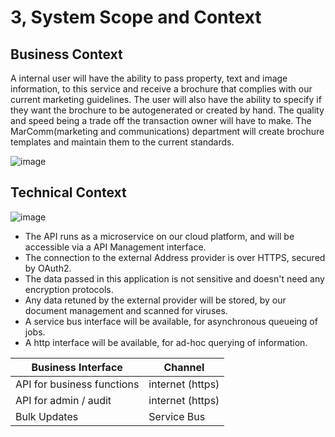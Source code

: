 # 3, System Scope and Context

## Business Context

A internal user will have the ability to pass property, text and image information, to this service and receive a brochure that complies with our current marketing guidelines. The user will also have the ability to specify if they want the brochure to be autogenerated or created by hand. The quality and speed being a trade off the transaction owner will have to make. The MarComm(marketing and communications) department will create brochure templates and maintain them to the current standards.

![image](http://www.plantuml.com/plantuml/proxy?src=https://raw.githubusercontent.com/newportg/Frontify/master/plantuml/BusinessContext.puml)

## Technical Context

![image](http://www.plantuml.com/plantuml/proxy?src=https://raw.githubusercontent.com/newportg/Frontify/master/plantuml/TechnicalContext.puml)


* The API runs as a microservice on our cloud platform, and will be accessible via a API Management interface.
* The connection to the external Address provider is over HTTPS, secured by OAuth2.
* The data passed in this application is not sensitive and doesn't need any encryption protocols.
* Any data retuned by the external provider will be stored, by our document management and scanned for viruses.
* A service bus interface will be available, for asynchronous queueing of jobs.
* A http interface will be available, for ad-hoc querying of information.

| Business Interface         | Channel          |
| -------------------------- | ---------------- |
| API for business functions | internet (https) |
| API for admin / audit      | internet (https) |
| Bulk Updates               | Service Bus      |
